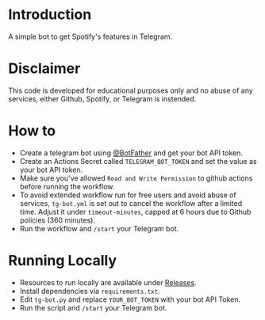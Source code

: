 # Introduction
A simple bot to get Spotify's features in Telegram.

# Disclaimer
This code is developed for educational purposes only and no abuse of any services, either Github, Spotify, or Telegram is instended.

# How to
* Create a telegram bot using [@BotFather](https://t.me/BotFather) and get your bot API token.
* Create an Actions Secret called `TELEGRAM_BOT_TOKEN` and set the value as your bot API token.
* Make sure you've allowed `Read and Write Permission` to github actions before running the workflow.
* To avoid extended workflow run for free users and avoid abuse of services, `tg-bot.yml` is set out to cancel the workflow after a limited time. Adjust it under `timeout-minutes`, capped at 6 hours due to Github policies (360 minutes).
* Run the workflow and `/start` your Telegram bot.

# Running Locally
* Resources to run locally are available under [Releases](https://github.com/Surfboardv2ray/telegram-spotbot/releases).
* Install dependencies via `requirements.txt`.
* Edit `tg-bot.py` and replace `YOUR_BOT_TOKEN` with your bot API Token.
* Run the script and `/start` your Telegram bot.

